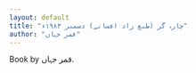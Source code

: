 ```yaml
---
layout: default
title: "چارہ گر (طبع زاد افسانے) دسمبر ۱۹۸۳ء"
author: "قمر جہاں"
---
```


Book by قمر جہاں.
